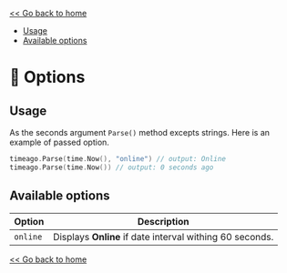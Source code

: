 [<< Go back to home](https://github.com/SerhiiCho/timeago/blob/master/README.md)

- [Usage](#usage)
- [Available options](#availableoptions)

# 🤲 Options

## Usage

As the seconds argument `Parse()` method excepts strings. Here is an example of passed option.

```go
timeago.Parse(time.Now(), "online") // output: Online
timeago.Parse(time.Now()) // output: 0 seconds ago
```

## Available options

| Option | Description |
| --- | --- |
| `online` | Displays **Online** if date interval withing 60 seconds. |


[<< Go back to home](https://github.com/SerhiiCho/timeago/blob/master/README.md)